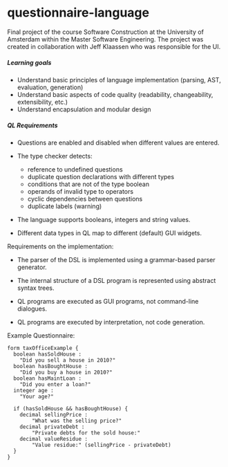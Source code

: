 # questionnaire-language

Final project of the course Software Construction at the University of Amsterdam within the Master Software Engineering. The project was created in collaboration with Jeff Klaassen who was responsible for the UI.

##### Learning goals

 - Understand basic principles of language implementation (parsing,
   AST, evaluation, generation)
 - Understand basic aspects of code quality (readability,
   changeability, extensibility, etc.)
 - Understand encapsulation and modular design

##### QL Requirements

- Questions are enabled and disabled when different values are
  entered.
  
- The type checker detects:
   * reference to undefined questions
   * duplicate question declarations with different types
   * conditions that are not of the type boolean
   * operands of invalid type to operators
   * cyclic dependencies between questions
   * duplicate labels (warning)

- The language supports booleans, integers and string values.

- Different data types in QL map to different (default) GUI widgets.

Requirements on the implementation:

- The parser of the DSL is implemented using a grammar-based parser
  generator. 

- The internal structure of a DSL program is represented using
  abstract syntax trees.

- QL programs are executed as GUI programs, not command-line
  dialogues. 

- QL programs are executed by interpretation, not code generation.


Example Questionnaire:

```
form taxOfficeExample { 
  boolean hasSoldHouse : 
	"Did you sell a house in 2010?"
  boolean hasBoughtHouse : 
	"Did you buy a house in 2010?"
  boolean hasMaintLoan : 
	"Did you enter a loan?"
  integer age : 
	"Your age?"
  
  if (hasSoldHouse && hasBoughtHouse) {
  	decimal sellingPrice : 
		"What was the selling price?"
  	decimal privateDebt : 
		"Private debts for the sold house:"
  	decimal valueResidue : 
		"Value residue:" (sellingPrice - privateDebt)
  }
}
```
